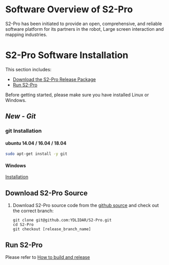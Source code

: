 # Software Overview of S2-Pro

S2-Pro has been initiated to provide an open, comprehensive, and reliable software platform for its partners in the robot, Large screen interaction and mapping industries.

# S2-Pro Software Installation

This section includes:

- [Download the S2-Pro Release Package](#download-s2-pro-source)
- [Run S2-Pro](#run-s2-pro)

Before getting started, please make sure you have installed Linux or Windows.

## *New - Git*
### git Installation
#### ubuntu 14.04 / 16.04 / 18.04
```bash
sudo apt-get install -y git
```
#### Windows
[Installation](https://www.siteground.com/tutorials/git/windows-installation/)

## Download S2-Pro Source

1. Download S2-Pro source code from the [github source](https://github.com/YDLIDAR/S2-Pro/) and check out the correct branch:

    ```
    git clone git@github.com:YDLIDAR/S2-Pro.git
    cd S2-Pro
    git checkout [release_branch_name]
    ```

## Run S2-Pro

Please refer to
[How to build and release](https://github.com/YDLIDAR/S2-Pro/blob/master/doc/howto/how_to_build_and_release.md)
